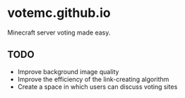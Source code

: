# votemc.github.io
Minecraft server voting made easy.

## TODO
* Improve background image quality
* Improve the efficiency of the link-creating algorithm
* Create a space in which users can discuss voting sites
